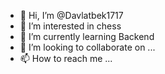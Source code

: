 - 👋 Hi, I’m @Davlatbek1717
- 👀 I’m interested in chess
- 🌱 I’m currently learning Backend
- 💞️ I’m looking to collaborate on ...
- 📫 How to reach me ...

<!---
Davlatbek1717/Davlatbek1717 is a ✨ special ✨ repository because its `README.md` (this file) appears on your GitHub profile.
You can click the Preview link to take a look at your changes.
--->
